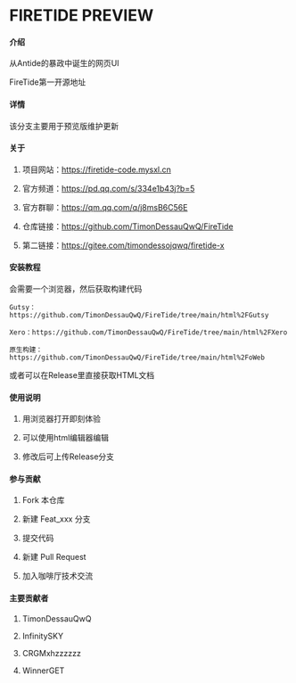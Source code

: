 # FIRETIDE PREVIEW

#### 介绍

从Antide的暴政中诞生的网页UI

FireTide第一开源地址

#### 详情

该分支主要用于预览版维护更新

#### 关于

1.  项目网站：https://firetide-code.mysxl.cn

2.  官方频道：https://pd.qq.com/s/334e1b43j?b=5

3.  官方群聊：https://qm.qq.com/q/j8msB6C56E

4.  仓库链接：https://github.com/TimonDessauQwQ/FireTide

5.  第二链接：https://gitee.com/timondessojqwq/firetide-x

#### 安装教程

会需要一个浏览器，然后获取构建代码

    Gutsy：https://github.com/TimonDessauQwQ/FireTide/tree/main/html%2FGutsy

    Xero：https://github.com/TimonDessauQwQ/FireTide/tree/main/html%2FXero

    原生构建：https://github.com/TimonDessauQwQ/FireTide/tree/main/html%2FoWeb

或者可以在Release里直接获取HTML文档

#### 使用说明

1.  用浏览器打开即刻体验

2.  可以使用html编辑器编辑

3.  修改后可上传Release分支

#### 参与贡献

1.  Fork 本仓库

2.  新建 Feat_xxx 分支

3.  提交代码

4.  新建 Pull Request

5.  加入咖啡厅技术交流

#### 主要贡献者

1.  TimonDessauQwQ

2.  InfinitySKY

3.  CRGMxhzzzzzz

4.  WinnerGET

